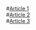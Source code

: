 #[Article 1](/articles/query-full-month.html)<br />
#[Article 2](/articles/art2.html)<br />
#[Article 3](/articles/art3.html)